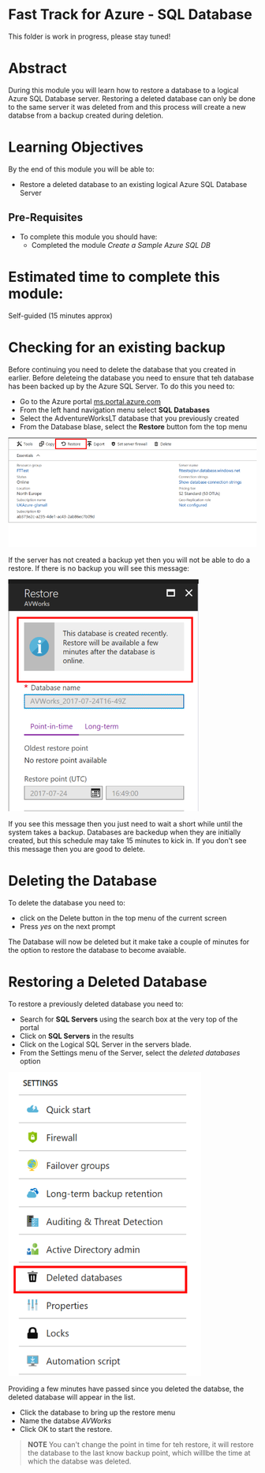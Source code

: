 # Fast Track for Azure - SQL Database

This folder is work in progress, please stay tuned! 

# Abstract

During this module you will learn how to restore a database to a logical Azure SQL Database server.  Restoring a deleted database can only be done to the same server it was deleted from and this process will create a new databse from a backup created during deletion.

# Learning Objectives

By the end of this module you will be able to:
* Restore a deleted database to an existing logical Azure SQL Database Server

## Pre-Requisites
* To complete this module you should have:
    * Completed the module *Create a Sample Azure SQL DB*

# Estimated time to complete this module:
Self-guided (15 minutes approx)


# Checking for an existing backup

Before continuing you need to delete the database that you created in earlier.  Before deleteing the database you need to ensure that teh database has been backed up by the Azure SQL Server.  To do this you need to:

* Go to the Azure portal [ms.portal.azure.com](http://ms.portal.azure.com)
* From the left hand navigation menu select **SQL Databases**
* Select the AdventureWorksLT database that you previously created
* From the Database blase, select the **Restore** button fom the top menu

![Screenshot](/Images/SQLDB-click-restore.png)

If the server has not created a backup yet then you will not be able to do a restore.  If there is no backup you will see this message:

![Screenshot](/Images/SQLDB-no-restore-yet.png)

If you see this message then you just need to wait a short while until the system takes a backup.  Databases are backedup when they are initially created, but this schedule may take 15 minutes to kick in.  If you don't see this message then you are good to delete.

# Deleting the Database

To delete the database you need to:

* click on the Delete button in the top menu of the current screen
* Press *yes* on the next prompt

The Database will now be deleted but it make take a couple of minutes for the option to restore the database to become avaiable.

# Restoring a Deleted Database

To restore a previously deleted database you need to:

* Search for **SQL Servers** using the search box at the very top of the portal
* Click on **SQL Servers** in the results
* Click on the Logical SQL Server in the servers blade.
* From the Settings menu of the Server, select the *deleted databases* option

![Screenshot](/Images/SQLDB-deleted-option.png)

Providing a few minutes have passed since you deleted the databse, the deleted database will appear in the list.  

* Click the database to bring up the restore menu 
* Name the databse *AVWorks*
* Click OK to start the restore.

>**NOTE**
> You can't change the point in time for teh restore, it will restore the database to the last know backup point, which willlbe the time at which the databse was deleted.
